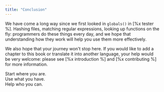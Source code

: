 ```yaml
---
title: "Conclusion"
---
```


We have come a long way since we first looked in `globals()` in [%x tester %].
Hashing files,
matching regular expressions,
looking up functions on the fly:
programmers do these things every day,
and we hope that understanding how they work
will help you use them more effectively.

We also hope that your journey won't stop here.
If you would like to add a chapter to this book
or translate it into another language,
your help would be very welcome:
please see [%x introduction %] and [%x contributing %] for more information.

<div class="center" markdown="1">
Start where you are.<br/>
Use what you have.<br/>
Help who you can.
</div>
